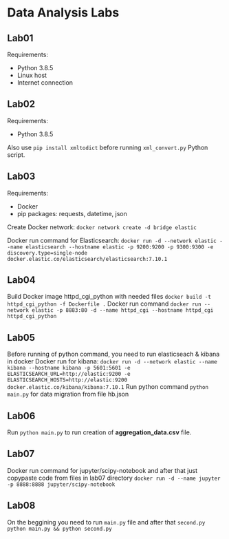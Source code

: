 # Data Analysis Labs
## Lab01
Requirements:
* Python 3.8.5
* Linux host
* Internet connection
## Lab02
Requirements:
* Python 3.8.5

Also use `pip install xmltodict` before running `xml_convert.py` Python script.
## Lab03
Requirements:
* Docker
* pip packages: requests, datetime, json

Create Docker network:
`docker network create -d bridge elastic`

Docker run command for Elasticsearch: 
`docker run -d --network elastic --name elasticsearch --hostname elastic -p 9200:9200 -p 9300:9300 -e discovery.type=single-node docker.elastic.co/elasticsearch/elasticsearch:7.10.1`

## Lab04
Build Docker image httpd_cgi_python with needed files `docker build -t httpd_cgi_python -f Dockerfile .`
Docker run command `docker run --network elastic -p 8883:80 -d --name httpd_cgi --hostname httpd_cgi httpd_cgi_python`

## Lab05
Before running of python command, you need to run elasticseach & kibana in docker
Docker run for kibana: `docker run -d --network elastic --name kibana --hostname kibana -p 5601:5601 -e ELASTICSEARCH_URL=http://elastic:9200 -e ELASTICSEARCH_HOSTS=http://elastic:9200 docker.elastic.co/kibana/kibana:7.10.1`
Run python command `python main.py` for data migration from file hb.json

## Lab06
Run `python main.py` to run creation of __aggregation_data.csv__ file.

## Lab07
Docker run command for jupyter/scipy-notebook and after that just copypaste code from files in lab07 directory
`docker run -d --name jupyter -p 8888:8888 jupyter/scipy-notebook`

## Lab08
On the beggining you need to run `main.py` file and after that `second.py`
`python main.py && python second.py`